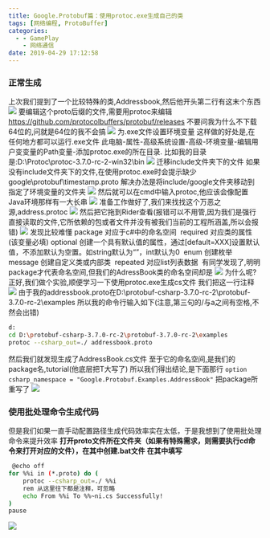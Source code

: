 ```yaml
---
title: Google.Protobuf篇：使用protoc.exe生成自己的类
tags: [网络编程, ProtoBuffer]
categories:
  - - GamePlay
    - 网络通信
date: 2019-04-29 17:12:58
---
```


<meta name="referrer" content="no-referrer" />



### 正常生成

上次我们提到了一个比较特殊的类,Addressbook,然后他开头第二行有这末个东西 ![](https://myfirstblog.oss-cn-hangzhou.aliyuncs.com/2019/04/20190208203444131.png) 要编辑这个proto后缀的文件,需要用protoc来编辑 https://github.com/protocolbuffers/protobuf/releases 不要问我为什么不下载64位的,问就是64位的我不会搞 ![](https://myfirstblog.oss-cn-hangzhou.aliyuncs.com/2019/04/20190208205746177.png) 为.exe文件设置环境变量 这样做的好处是,在任何地方都可以运行.exe文件 此电脑-属性-高级系统设置-高级-环境变量-编辑用户变变量的Path变量-添加protoc.exe的所在目录. 比如我的目录是:D:\\Protoc\\protoc-3.7.0-rc-2-win32\\bin ![](https://myfirstblog.oss-cn-hangzhou.aliyuncs.com/2019/04/20190208205717618.png) 迁移include文件夹下的文件 如果没有include文件夹下的文件,在使用protoc.exe时会提示缺少google\\protobuf\\timestamp.proto 解决办法是将include/google文件夹移动到指定了环境变量的文件夹 ![](https://myfirstblog.oss-cn-hangzhou.aliyuncs.com/2019/04/20190208210027974.png) 然后就可以在cmd中输入protoc,他应该会像配置Java环境那样有一大长串 ![](https://myfirstblog.oss-cn-hangzhou.aliyuncs.com/2019/04/20190208205903700.png) 准备工作做好了,我们来找找这个万恶之源,address.protoc ![](https://myfirstblog.oss-cn-hangzhou.aliyuncs.com/2019/04/20190208211436129.png) 然后把它拖到Rider查看(报错可以不用管,因为我们是强行直接读取的文件,它所依赖的包或者文件并没有被我们当前的工程所涵盖,所以会报错) ![](https://myfirstblog.oss-cn-hangzhou.aliyuncs.com/2019/04/20190208214753316.png) 发现比较难懂 package 对应于c#中的命名空间  required 对应类的属性 (该变量必填) optional 创建一个具有默认值的属性，通过\[default=XXX\]设置默认值，不添加默认为空置。如string默认为“”，int默认为0  enum 创建枚举  message 创建自定义类或内部类  repeated 对应list列表数据  有同学发现了,明明package才代表命名空间,但我们的AdressBook类的命名空间却是 ![](https://myfirstblog.oss-cn-hangzhou.aliyuncs.com/2019/04/20190208214013946.png) 为什么呢?正好,我们做个实验,顺便学习一下使用protoc.exe生成cs文件 我们把这一行注释 ![](https://myfirstblog.oss-cn-hangzhou.aliyuncs.com/2019/04/20190208214110718.png) 由于我的addressbook.proto在D:\\protobuf-csharp-3.7.0-rc-2\\protobuf-3.7.0-rc-2\\examples 所以我的命令行输入如下(注意,第三句的/与a之间有空格,不然会出错)

```bash
d:
cd D:\protobuf-csharp-3.7.0-rc-2\protobuf-3.7.0-rc-2\examples
protoc --csharp_out=./ addressbook.proto
```

然后我们就发现生成了AddressBook.cs文件 至于它的命名空间,是我们的package名,tutorial(他底层把T大写了) 所以我们得出结论,是下面那行 `option csharp_namespace = "Google.Protobuf.Examples.AddressBook"` 把package所重写了 ![](https://myfirstblog.oss-cn-hangzhou.aliyuncs.com/2019/04/20190208215144716.png)

### 使用批处理命令生成代码

但是我们如果一直手动配置路径生成代码效率实在太低，于是我想到了使用批处理命令来提升效率 **打开proto文件所在文件夹（如果有特殊需求，则需要执行cd命令来打开对应的文件），在其中创建.bat文件** **在其中填写**

```bash
 @echo off
for %%i in (*.proto) do (
    protoc --csharp_out=./ %%i
    rem 从这里往下都是注释，可忽略
    echo From %%i To %%~ni.cs Successfully!  
)
pause
```

![](https://myfirstblog.oss-cn-hangzhou.aliyuncs.com/2019/04/QQ截图20190429171213.png)
